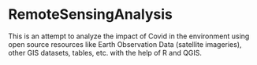 # RemoteSensingAnalysis
This is an attempt to analyze the impact of Covid in the environment using open source resources like Earth Observation Data (satellite imageries), other GIS datasets, tables, etc. with the help of R and QGIS.
